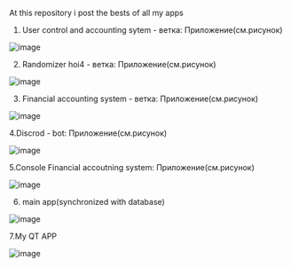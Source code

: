 At this repository i post the bests of all my apps


1. User control and accounting sytem - ветка: Приложение(см.рисунок)

![image](https://github.com/user-attachments/assets/2ccc33ad-8b1f-481f-aec1-1c42ed8a7fe5)



2. Randomizer hoi4 - ветка: Приложение(см.рисунок)

![image](https://github.com/user-attachments/assets/6ebc98d0-7718-44b5-985b-a64bb5de1bc7)



3. Financial accounting system - ветка: Приложение(см.рисунок)

![image](https://github.com/user-attachments/assets/e5d6ced9-397c-46d8-9119-db1b2af45402)


4.Discrod - bot: Приложение(см.рисунок)

![image](https://github.com/user-attachments/assets/874a9359-669a-49b9-a65f-f852e24d7fff)

5.Сonsole Financial accoutning system: Приложение(см.рисунок)

![image](https://github.com/user-attachments/assets/00eb92d6-751b-4739-ab65-397f9cc4b3c9)

6. main app(synchronized with database)

![image](https://github.com/user-attachments/assets/69fbe5ad-5b9d-4916-9242-c86fc575c813)


7.My QT APP

![image](https://github.com/user-attachments/assets/49bfa843-75ce-453d-9d6c-68c4fbec4a42)
